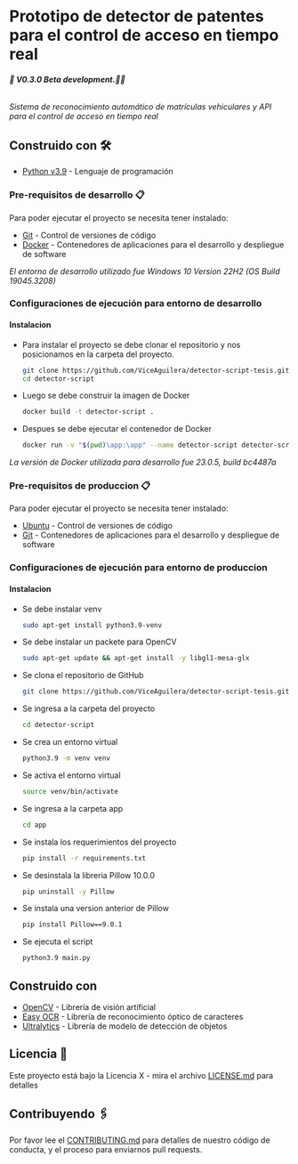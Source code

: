# Prototipo de detector de patentes para el control de acceso en tiempo real

###### **🚧 V0.3.0 Beta development.🚧🔨**

_Sistema de reconocimiento automático de matrículas vehiculares y API para el control de acceso en tiempo real_

## Construido con 🛠️

- [Python v3.9](https://www.python.org/) - Lenguaje de programación

### Pre-requisitos de desarrollo 📋

Para poder ejecutar el proyecto se necesita tener instalado:

- [Git](https://git-scm.com/downloads) - Control de versiones de código
- [Docker](https://docs.docker.com/get-docker/) - Contenedores de aplicaciones para el desarrollo y despliegue de software

_El entorno de desarrollo utilizado fue Windows 10 Version 22H2 (OS Build 19045.3208)_

### Configuraciones de ejecución para entorno de desarrollo

#### Instalacion

- Para instalar el proyecto se debe clonar el repositorio y nos posicionamos en la carpeta del proyecto.

  ```bash
  git clone https://github.com/ViceAguilera/detector-script-tesis.git detector-script
  cd detector-script
  ```
  
- Luego se debe construir la imagen de Docker

  ```bash
  docker build -t detector-script .
  ```

- Despues se debe ejecutar el contenedor de Docker
  ```bash
  docker run -v "$(pwd)\app:\app" --name detector-script detector-script
  ```

_La versión de Docker utilizada para desarrollo fue 23.0.5, build bc4487a_

### Pre-requisitos de produccion 📋

Para poder ejecutar el proyecto se necesita tener instalado:

- [Ubuntu](https://ubuntu.com/download) - Control de versiones de código
- [Git](https://git-scm.com/downloads) - Contenedores de aplicaciones para el desarrollo y despliegue de software

### Configuraciones de ejecución para entorno de produccion

#### Instalacion

- Se debe instalar venv
  ```bash
  sudo apt-get install python3.9-venv
  ```
  
- Se debe instalar un packete para OpenCV
  ```bash
  sudo apt-get update && apt-get install -y libgl1-mesa-glx
  ```

- Se clona el repositorio de GitHub
  ```bash
  git clone https://github.com/ViceAguilera/detector-script-tesis.git detector-script
  ```
  
- Se ingresa a la carpeta del proyecto
  ```bash
  cd detector-script
  ```
  
- Se crea un entorno virtual
  ```bash
  python3.9 -m venv venv
  ```
  
- Se activa el entorno virtual
  ```bash
  source venv/bin/activate
  ```
  
- Se ingresa a la carpeta app
  ```bash
  cd app
  ```

- Se instala los requerimientos del proyecto
  ```bash
  pip install -r requirements.txt
  ```

- Se desinstala la libreria Pillow 10.0.0
  ```bash
  pip uninstall -y Pillow
  ```

- Se instala una version anterior de Pillow
  ```bash
  pip install Pillow==9.0.1
  ```

- Se ejecuta el script
  ```bash
  python3.9 main.py
  ```

## Construido con 
- [OpenCV](https://opencv.org/) - Librería de visión artificial
- [Easy OCR](https://www.jaided.ai/easyocr/) - Librería de reconocimiento óptico de caracteres
- [Ultralytics](https://ultralytics.com/) - Librería de modelo de detección de objetos

## Licencia 📄

Este proyecto está bajo la Licencia X - mira el archivo [LICENSE.md](LICENSE.md) para detalles

## Contribuyendo 🖇️

Por favor lee el [CONTRIBUTING.md](CONTRIBUTING.md) para detalles de nuestro código de conducta, y el proceso para enviarnos pull requests.